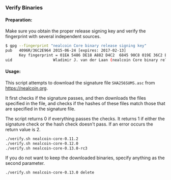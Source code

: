 ### Verify Binaries

#### Preparation:

Make sure you obtain the proper release signing key and verify the fingerprint with several independent sources.

```sh
$ gpg --fingerprint "nealcoin Core binary release signing key"
pub   4096R/36C2E964 2015-06-24 [expires: 2017-02-13]
      Key fingerprint = 01EA 5486 DE18 A882 D4C2  6845 90C8 019E 36C2 E964
uid                  Wladimir J. van der Laan (nealcoin Core binary release signing key) <laanwj@gmail.com>
```

#### Usage:

This script attempts to download the signature file `SHA256SUMS.asc` from https://nealcoin.org.

It first checks if the signature passes, and then downloads the files specified in the file, and checks if the hashes of these files match those that are specified in the signature file.

The script returns 0 if everything passes the checks. It returns 1 if either the signature check or the hash check doesn't pass. If an error occurs the return value is 2.


```sh
./verify.sh nealcoin-core-0.11.2
./verify.sh nealcoin-core-0.12.0
./verify.sh nealcoin-core-0.13.0-rc3
```

If you do not want to keep the downloaded binaries, specify anything as the second parameter.

```sh
./verify.sh nealcoin-core-0.13.0 delete
```
